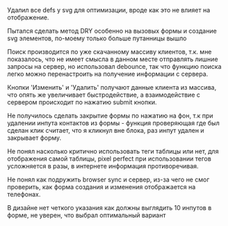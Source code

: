 Удалил все defs у svg для оптимизации, вроде как это не влияет на отображение.

Пытался сделать метод DRY особенно на вызовых формы и создание svg элементов, по-моему только больше путанницы вышло

Поиск производится по уже скачанному массиву клиентов, т.к. мне показалось, что не имеет смысла в данном месте отправлять лишние запросы на сервер, но использовал debounce, так что функцию поиска легко можно перенастроить на получение информации с сервера.

Кнопки 'Изменить' и 'Удалить' получают данные клиента из массива, что опять же увеличивает быстродействие, а взаимодействие с сервером происходит по нажатию submit кнопки.

Не получилось сделать закрытие формы по нажатию на фон, т.к при удалении инпута контактов из формы - функция проверяющая где был сделан клик считает, что я кликнул вне блока, раз инпут удален и закрывает форму.

Не понял насколько критично использовать теги таблицы или нет, для отображения самой таблицы, pixel perfect при использовании тегов усложняется в разы, в интернете информация противоречивая.

Не понял как подружить browser sync и сервер, из-за чего не смог проверить, как форма создания и изменения отображается на телефонах.

В дизайне нет четкого указания как должны выглядить 10 инпутов в форме, не уверен, что выбрал оптимальный вариант